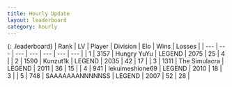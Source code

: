 ```yaml
---
title: Hourly Update
layout: leaderboard
category: hourly
---
```


{: .leaderboard}
| Rank | LV | Player | Division | Elo | Wins | Losses |
| --- | --- | --- | --- | --- | --- | --- |
| <span data-change="0">1</span> | 3157 | <span title="ID: 164871">Hungry YuYu</span> | LEGEND | <span data-change="4">2075</span> | <span data-change="1">25</span> | <span data-change="0">4</span> |
| <span data-change="0">2</span> | 1590 | <span title="ID: 392407">Kunzut1k</span> | LEGEND | <span data-change="9">2035</span> | <span data-change="4">42</span> | <span data-change="1">17</span> |
| <span data-change="1">3</span> | 1311 | <span title="ID: 366840">The Simulacra</span> | LEGEND | <span data-change="0">2011</span> | <span data-change="0">36</span> | <span data-change="0">15</span> |
| <span data-change="-1">4</span> | 941 | <span title="ID: 562775">lekuimeshione69</span> | LEGEND | <span data-change="-12">2010</span> | <span data-change="0">18</span> | <span data-change="1">3</span> |
| <span data-change="0">5</span> | 748 | <span title="ID: 174294">SAAAAAAANNNNNSS</span> | LEGEND | <span data-change="0">2007</span> | <span data-change="0">52</span> | <span data-change="0">28</span> |